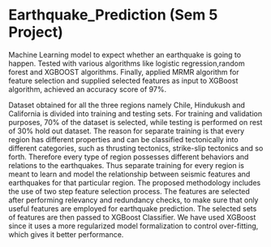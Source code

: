 # Earthquake_Prediction (Sem 5 Project)
   Machine Learning model to expect whether an earthquake is going to happen.
Tested with various algorithms like logistic regression,random forest and XGBOOST algorithms.
Finally, applied MRMR algorithm for feature selection and supplied selected features as input to XGBoost algorithm, achieved an accuracy score of 97%.

   Dataset obtained for all the three regions namely Chile, Hindukush and California is divided into training and testing sets. For training and validation purposes, 70% of the 
dataset is selected, while testing is performed on rest of 30% hold out dataset. The reason for separate training is that every region 
has different properties and can be classified tectonically into different categories, such as thrusting tectonics, strike-slip tectonics 
and so forth. Therefore every type of region possesses different behaviors and relations to the earthquakes. Thus separate training 
for every region is meant to learn and model the relationship between seismic features and earthquakes for that particular region. 
The proposed methodology includes the use of two step feature selection process. The features are selected after performing 
relevancy and redundancy checks, to make sure that only useful features are employed for earthquake prediction. The selected 
sets of features are then passed to XGBoost Classifier. We have used XGBoost since it uses a more regularized model 
formalization to control over-fitting, which gives it better performance. 

